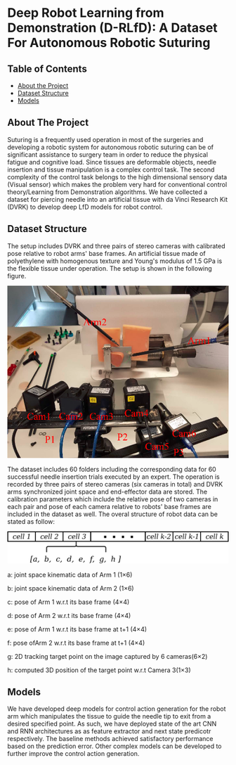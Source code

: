 # Deep Robot Learning from Demonstration (D-RLfD): A Dataset For Autonomous Robotic Suturing

<!-- TABLE OF CONTENTS -->
## Table of Contents

* [About the Project](#about-the-project)
* [Dataset Structure](#Dataset-Structure)
* [Models](#Models)
## About The Project

Suturing is a frequently used operation in most of the surgeries and developing a robotic system for autonomous robotic suturing can be of significant assistance to surgery team in order to reduce the physical fatigue and cognitive load. Since tissues are deformable objects, needle insertion and tissue manipulation is a complex control task. The second complexity of the control task belongs to the high dimensional sensory data (Visual sensor) which makes the problem very hard for conventional control theory/Learning from Demonstration algorithms. We have collected a dataset for piercing needle into an artificial tissue with da Vinci Research Kit (DVRK) to develop deep LfD models for robot control.


## Dataset Structure

The setup includes DVRK and three pairs of stereo cameras with calibrated pose relative to robot arms' base frames. An artificial tissue made of polyethylene with homogenous texture and Young's modulus of 1.5 GPa is the flexible tissue under operation. The setup is shown in the following figure.
<p align="center">
  <img width="700" src="images/datasetsetup(2).png">
</p>

The dataset includes 60 folders including the corresponding data for 60 successful needle insertion trials executed by an expert. The operation is recorded by three pairs of stereo cameras (six cameras in total) and DVRK arms synchronized joint space and end-effector data are stored. The calibration parameters which include the relative pose of two cameras in each pair and pose of each camera relative to robots' base frames are included in the dataset as well. The overal structure of robot data can be stated as follow:

<p align="center">
  <img width="700" src="images/cell(4).png">
</p>

a: joint space kinematic data of Arm 1 (1×6)

b: joint space kinematic data of Arm 2 (1×6)

c: pose of Arm 1 w.r.t its base frame (4×4)

d: pose of Arm 2 w.r.t its base frame (4×4)

e: pose of Arm 1 w.r.t its base frame at t+1 (4×4)

f: pose ofArm 2 w.r.t its base frame at t+1 (4×4)

g: 2D tracking target point on the image captured by 6 cameras(6×2)

h: computed 3D position of the target point w.r.t Camera 3(1×3)


## Models

We have developed deep models for control action generation for the robot arm which manipulates the tissue to guide the needle tip to exit from a desired specified point. As such, we have deployed state of the art CNN and RNN architectures as as feature extractor and next state predicotr respectively. The baseline methods achieved satisfactory performance based on the prediction error. Other complex models can be developed to further improve the control action generation. 
